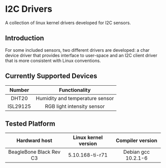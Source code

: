 # I2C Drivers
A collection of linux kernel drivers developed for I2C sensors. 

## Introduction
For some included sensors, two different drivers are developed: 
a char device driver that provides interface to user-space and 
an I2C client driver that is more consistent with Linux conventions. 

## Currently Supported Devices
| Number | Functionality |
|:------:|:------:|
| DHT20 | Humidity and temperature sensor |
| ISL29125 | RGB light intensity sensor |

## Tested Platform
| Hardward host | Linux kernel version | Compiler version |
|:------:|:------:|:------:|
|BeagleBone Black Rev C3 | 5.10.168-ti-r71 | Debian gcc 10.2.1-6 |
